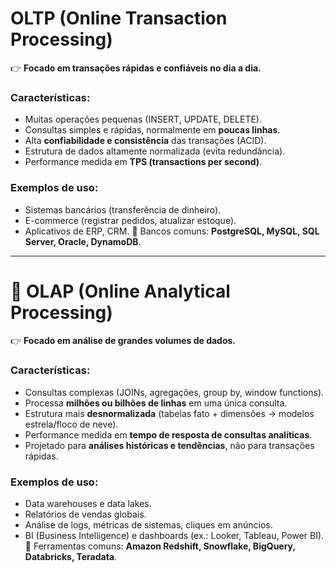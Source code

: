 # OLTP (Online Transaction Processing)

👉 **Focado em transações rápidas e confiáveis no dia a dia.**
### Características:
- Muitas operações pequenas (INSERT, UPDATE, DELETE).
- Consultas simples e rápidas, normalmente em **poucas linhas**.
- Alta **confiabilidade e consistência** das transações (ACID).
- Estrutura de dados altamente normalizada (evita redundância).
- Performance medida em **TPS (transactions per second)**.
### Exemplos de uso:
- Sistemas bancários (transferência de dinheiro).
- E-commerce (registrar pedidos, atualizar estoque).
- Aplicativos de ERP, CRM.
📌 Bancos comuns: **PostgreSQL, MySQL, SQL Server, Oracle, DynamoDB**.

---
# 🔹 OLAP (Online Analytical Processing)

👉 **Focado em análise de grandes volumes de dados.**
### Características:
- Consultas complexas (JOINs, agregações, group by, window functions).
- Processa **milhões ou bilhões de linhas** em uma única consulta.
- Estrutura mais **desnormalizada** (tabelas fato + dimensões → modelos estrela/floco de neve).
- Performance medida em **tempo de resposta de consultas analíticas**.
- Projetado para **análises históricas e tendências**, não para transações rápidas.
### Exemplos de uso:
- Data warehouses e data lakes.
- Relatórios de vendas globais.
- Análise de logs, métricas de sistemas, cliques em anúncios.
- BI (Business Intelligence) e dashboards (ex.: Looker, Tableau, Power BI).
📌 Ferramentas comuns: **Amazon Redshift, Snowflake, BigQuery, Databricks, Teradata**.